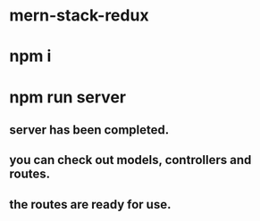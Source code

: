 # mern-stack-redux

# npm i
# npm run server

## server has been completed.
## you can check out models, controllers and routes.
## the routes are ready for use.
